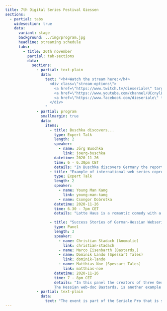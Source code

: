 ```yaml
---
title: 7th Digital Series Festival Giessen 
sections:
  - partial: tabs
    widesection: true
    data:
      variant: stage
      background: ../img/program.jpg
      headline: streaming schedule
      tabs:
        - title: 26th november
          partial: tab-sections
          data:
            sections:
              - partial: text-plain
                data:
                  text: "<h4>Watch the stream here:</h4>
                    <div class=\"stream-options\">
                      <a href=\"https://www.twitch.tv/dieseriale\" target=\"_blank\"><img src=\"../img/twitchimg.png\"></a> 
                      <a href=\"https://www.youtube.com/channel/UCcnylLeG8dN7MIpMnsBmACA\" target=\"_blank\"><img src=\"../img/youtubeimg.png\"></a> 
                      <a href=\"https://www.facebook.com/dieseriale\" target=\"_blank\"><img src=\"../img/facebookimg.png\"></a> 
                    </div>
                  "
              - partial: program
                smallmargin: true
                data:
                  items:
                    - title: Buschka discovers...
                      type: Expert Talk
                      length: 2
                      speaker:
                        - name: Jörg Buschka
                          link: joerg-buschka
                      datetime: 2020-11-26
                      time: 6 - 6.30pm CET
                      details: "In Buschka discovers Germany the reporter Jörg Buschka  walks through German cities and meets random people and places, gets invited into private homes, to parties, into exciting buildings or institutes. It can always be the person next door who holds the key to a wonderful or interesting story.In this expert talk Jörg Buschka, producer and director of the documentary webseries Buschka discovers Germany reports on this project and his experiences."
                    - title: "Example of international web series coproduction: „Lotte Haus“"
                      type: Expert Talk
                      length: 2
                      speaker:
                        - name: Young Man Kang
                          link: young-man-kang
                        - name: Csongor Dobrotka
                      datetime: 2020-11-26
                      time: 6.30 - 7pm CET
                      details: "Lotte Haus is a romantic comedy with a Soutkorean and German cast. The three protagonists experience a story inspired by Goethe's novel The Sorrows of Young Werther. The main locations and theme of the series are the Lotte World Tower in Seoul and the Lottehaus in Wetzlar and the series reveals the connection between the two buildings. Lotte Haus is the first Geman-Southkorean coproduction in webseries and also an example of branded series. Young Man Kang directed several feature films and web series. All feature films have been released on VOD in Netflix and Amazon and DVD in the US, and have sold in 15 countries. He is a founder and executive director of the Seoul Webfest and Asia Web Awards. Csongor Dobrotka is the founder and director of die Seriale. With his filmproduction company Dobago Film he also produces webseries. With Number of Silence he landed an international success."

                    - title: "Success Stories of German-Hessian Webseries"
                      type: Panel
                      length: 3
                      speaker:
                        - name: Christian Stadach (Anomalie)
                          link: christian-stadach
                        - name: Marco Eisenbarth (Bastards.)
                        - name: Dominik Lando (Spessart Tales)
                          link: dominik-lando
                        - name: Matthias Noe (Spessart Tales)
                          link: matthias-noe
                      datetime: 2020-11-26
                      time: 7 - 8pm CET
                      details: "In this panel the creators of three German-Hessian webseries are invited to sharetheir experiences on the international market.The Hessian digital series Anomalie is currently successful worldwide. The threeproducers of the series report about the existing possibilities for distribution: an up-to-date outlook on the global market. In episodes of about 20 minutes tells Anomalie the story of twenty-year-old Jan (Marc Boutter), whose life is completely turned upside down with the sudden death of his mother. The question arises whether she was his mother at all. First traces in the search for his biological parents lead the young man to Darmstadt. Together with new friends, he discovers an experiment that was hushed up decades ago. <br><br>
                      The Hessian web-doc Bastards. is another example of a Hessian series that wonseveral prizes worldwide. Producer and director of the series, Marco Eisenbarth, who is currently producing its second season, tells his experiences with the worldwide market, as well as he can give an up-to-date insight into the production phase during the Corona pandemic. The Wrestling-Documentary-Series Bastards. follows the German-Iranian Wrestling TagTeam Pretty Bastards consisting of Maggot and Prince Ahura on their way through the international wrestling circuit driven by the dream to one day make a living off of wrestling while simultaneously having to put up with studies and jobs.<br><br>Producer Dominik Lando and director Matthias Noe of Spessart Tales once met at Ein Fall für zwei as assistant director and production manager and have sincethen been a team of director and producer dedicated to the genre film. They will report on their experiences in the Hessian web series industry. Her project Spessart Tales is a web-series of mystery short films that are connected to each other and inspired by Valentin Pfeifer's Spessart Sagen. The first part Vorm Lindig is a coming of age story with a supernatural twist. The second Im Finsteren Tal is a catastrophic drama set underground with a mysterious twist aswell."
              - partial: text-plain
                data:
                  text: "The event is part of the Seriale Pro that is sponsored by the Hessian Ministry of Economics, Energy, Transport and Housing and the City of Giessen Economic Development Agency. Sponsors are Seeka TV and Videmic. The Seriale Festival, in the context of which the Seriale Pro takes place, is supported by HessenFilm und Medien and the city of Gießen."
---
```

